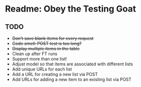 # Readme: Obey the Testing Goat

## TODO

- <del>Don't save blank items for every request
- <del>Code smell: POST test is too long?
- <del>Display multiple items in the table
- Clean up after FT runs
- Support more than one list!
- Adjust model so that items are associated with different lists
- Add unique URLs for each list
- Add a URL for creating a new list via POST
- Add URLs for adding a new item to an existing list via POST
